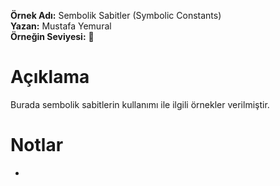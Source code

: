 **Örnek Adı:** Sembolik Sabitler (Symbolic Constants) <br>
**Yazan:** Mustafa Yemural <br>
**Örneğin Seviyesi:** :large_blue_circle: <br>
# Açıklama #
<p>Burada sembolik sabitlerin kullanımı ile ilgili örnekler verilmiştir.</p>

# Notlar #
- 
